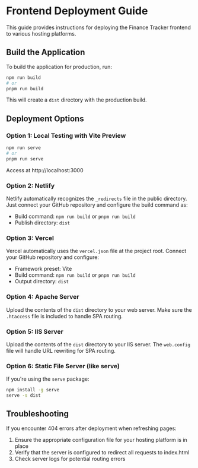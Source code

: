 # Frontend Deployment Guide

This guide provides instructions for deploying the Finance Tracker frontend to various hosting platforms.

## Build the Application

To build the application for production, run:

```bash
npm run build
# or
pnpm run build
```

This will create a `dist` directory with the production build.

## Deployment Options

### Option 1: Local Testing with Vite Preview

```bash
npm run serve
# or
pnpm run serve
```

Access at http://localhost:3000

### Option 2: Netlify

Netlify automatically recognizes the `_redirects` file in the public directory. Just connect your GitHub repository and configure the build command as:

- Build command: `npm run build` or `pnpm run build`
- Publish directory: `dist`

### Option 3: Vercel

Vercel automatically uses the `vercel.json` file at the project root. Connect your GitHub repository and configure:

- Framework preset: Vite
- Build command: `npm run build` or `pnpm run build`
- Output directory: `dist`

### Option 4: Apache Server

Upload the contents of the `dist` directory to your web server. Make sure the `.htaccess` file is included to handle SPA routing.

### Option 5: IIS Server

Upload the contents of the `dist` directory to your IIS server. The `web.config` file will handle URL rewriting for SPA routing.

### Option 6: Static File Server (like serve)

If you're using the `serve` package:

```bash
npm install -g serve
serve -s dist
```

## Troubleshooting

If you encounter 404 errors after deployment when refreshing pages:

1. Ensure the appropriate configuration file for your hosting platform is in place
2. Verify that the server is configured to redirect all requests to index.html
3. Check server logs for potential routing errors
